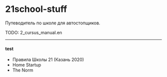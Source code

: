 # 21school-stuff
Путеводитель по школе для автостопщиков.

TODO:    2_cursus_manual.en

---
#### test
  * Правила Школы 21 (Казань 2020)
  * Home Startup
  * The Norm
